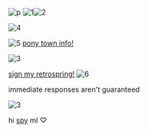 


![p](https://github.com/MellowAmaryllis/MellowAmaryllis/assets/166118914/b73041eb-803d-42e7-be37-e5284bf0775f)
![1](https://files.catbox.moe/jhquod.gif)![2](https://files.catbox.moe/92w2pg.gif)

![4](https://files.catbox.moe/929rto.gif)

![5](https://files.catbox.moe/gnj1mr.png)
[pony town info!](https://rentry.org/yellowbellied)

![3](https://files.catbox.moe/optuwl.gif)

 [sign my retrospring!](https://retrospring.net/@MellowAmaryllis) ![6](https://files.catbox.moe/n2tix4.png)
 
 immediate responses aren't guaranteed

![3](https://files.catbox.moe/9669yw.gif)

hi [spy](https://github.com/twicetheshot) ml ♡︎

